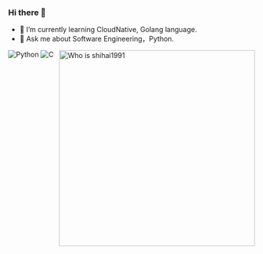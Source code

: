 ### Hi there 👋

- 🌱 I’m currently learning CloudNative, Golang language.
- 💬 Ask me about Software Engineering，Python.

<a href="#">
<img align="right" src="https://github-readme-stats.vercel.app/api?username=shihai1991&count_private=true&show_icons=true" alt="Who is shihai1991" width="400px">
</a>

![Python](https://img.shields.io/badge/-Python-1D415E?style=flat-square&logo=Python&labelColor=3772A2&logoColor=FFDA4C)
![C](https://img.shields.io/badge/C%20language-%2300599C.svg?style=flat-square&logo=c&logoColor=white)

<!--
**shihai1991/shihai1991** is a ✨ _special_ ✨ repository because its `README.md` (this file) appears on your GitHub profile.

Here are some ideas to get you started:

- 🔭 I’m currently working on ...

- 👯 I’m looking to collaborate on ...
- 🤔 I’m looking for help with ...

- 📫 How to reach me: ...
- 😄 Pronouns: ...
- ⚡ Fun fact: ...
-->
